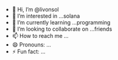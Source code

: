 - 👋 Hi, I’m @livonsol
- 👀 I’m interested in ...solana
- 🌱 I’m currently learning ...programming
- 💞️ I’m looking to collaborate on ...friends
- 📫 How to reach me ...
- 😄 Pronouns: ...
- ⚡ Fun fact: ...

<!---
livonsol/livonsol is a ✨ special ✨ repository because its `README.md` (this file) appears on your GitHub profile.
You can click the Preview link to take a look at your changes.
--->
